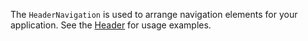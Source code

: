 The `HeaderNavigation` is used to arrange navigation elements for your application. See the [Header](#/Navigation?id=header) for usage examples.
